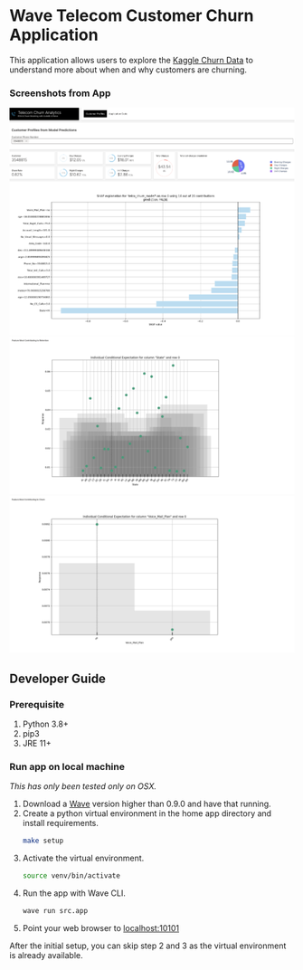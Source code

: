 # Wave Telecom Customer Churn Application

This application allows users to explore the [Kaggle Churn Data](https://www.kaggle.com/c/churn-analytics-bda/data) 
to understand more about when and why customers are churning. 

### Screenshots from App

![Chrun App Screenshot - 1](docs/screenshots/churn-app-1.png)
![Chrun App Screenshot - 2](docs/screenshots/churn-app-2.png)
![Chrun App Screenshot - 3](docs/screenshots/churn-app-3.png)

## Developer Guide 

### Prerequisite 
1. Python 3.8+
2. pip3
3. JRE 11+

### Run app on local machine 

_This has only been tested only on OSX._

1. Download a [Wave](https://github.com/h2oai/wave/releases) version higher than 0.9.0 and have that running. 
2. Create a python virtual environment in the home app directory and install requirements. 
    ```bash
    make setup
    ```
3. Activate the virtual environment.
    ```bash 
    source venv/bin/activate
    ```
4. Run the app with Wave CLI.
    ```bash
    wave run src.app
    ```
5. Point your web browser to [localhost:10101](http://localhost:10101)

After the initial setup, you can skip step 2 and 3 as the virtual environment is already available.


